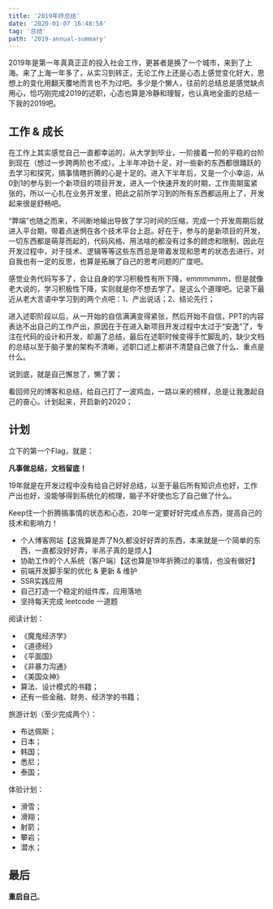```yaml
---
title: '2019年终总结'
date: '2020-01-07 16:48:58'
tag: '总结'
path: '2019-annual-summary'
---
```


2019年是第一年真真正正的投入社会工作，更甚者是换了一个城市，来到了上海。来了上海一年多了，从实习到转正，无论工作上还是心态上感觉变化好大，思想上的变化用翻天覆地而言也不为过吧。多少是个懒人，往前的总结总是感觉缺点用心，恰巧刚完成2019的述职，心态也算是冷静和理智，也认真地全面的总结一下我的2019吧。

## 工作 & 成长

在工作上其实感觉自己一直都幸运的，从大学到毕业，一阶接着一阶的平稳的台阶到现在（想过一步跨两阶也不成）。上半年冲劲十足，对一些新的东西都很踊跃的去学习和探究，搞事情瞎折腾的心是十足的。进入下半年后，又是一个小幸运，从0到1的参与到一个新项目的项目开发，进入一个快速开发的时期，工作周期蛮紧张的，所以一心扎在业务开发里，把此之前所学习到的所有东西都运用上了，开发起来很是舒畅吧。

“弊端”也随之而来，不间断地输出导致了学习时间的压缩，完成一个开发周期后就进入平台期，带着点迷惘在各个技术平台上逛。好在于，参与的是新项目的开发，一切东西都是萌芽而起的，代码风格、用法啥的都没有过多的顾虑和限制，因此在开发过程中，对于技术、逻辑等等这些东西总是带着发现和思考的状态去进行，对自我也有一定的反思，也算是拓展了自己的思考问题的广度吧。

感觉业务代码写多了，会让自身的学习积极性有所下降，emmmmmm，但是就像老大说的，学习积极性下降，实则就是你不想去学了。是这么个道理吧。记录下最近从老大言语中学习到的两个点吧：1、产出说话；2、结论先行；

进入述职阶段以后，从一开始的自信满满变得紧张，然后开始不自信，PPT的内容表达不出自己的工作产出，原因在于在进入新项目开发过程中太过于“安逸”了，专注在代码的设计和开发，却漏了总结，最后在述职时候变得手忙脚乱的，缺少文档的总结以至于脑子里的架构不清晰，述职口述上都讲不清楚自己做了什么、重点是什么。

说到底，就是自己懈怠了，懒了罢；

看回师兄的博客和总结，给自己打了一波鸡血，一路以来的榜样，总是让我激起自己的奋心。计划起来，开启新的2020；

## 计划

立下的第一个Flag，就是：

**凡事做总结，文档留底！**

19年就是在开发过程中没有给自己好好总结，以至于最后所有知识点也好，工作产出也好，没能够得到系统化的梳理，脑子不好使也忘了自己做了什么。

Keep住一个折腾搞事情的状态和心态，20年一定要好好完成点东西，提高自己的技术和影响力！

+ 个人博客网站【这我算是弄了N久都没好好弄的东西，本来就是一个简单的东西，一直都没好好弄，半吊子真的是烦人】
+ 协助工作的个人系统（客户端）【这也算是19年折腾过的事情，也没有做好】
+ 前端开发脚手架的优化 & 更新 & 维护
+ SSR实践应用
+ 自己打造一个稳定的组件库，应用落地
+ 坚持每天完成 leetcode 一道题

阅读计划：

+ 《魔鬼经济学》
+ 《道德经》
+ 《平面国》
+ 《非暴力沟通》
+ 《美国众神》
+ 算法、设计模式的书籍；
+ 还有一些金融、财务、经济学的书籍；

旅游计划（至少完成两个）：

+ 布达佩斯；
+ 日本；
+ 韩国；
+ 悉尼；
+ 泰国；

体验计划：

+ 滑雪；
+ 滑翔；
+ 射箭；
+ 攀岩；
+ 潜水；

## 最后

**重启自己**。


